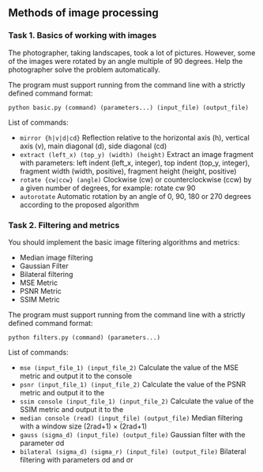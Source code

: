 ## Methods of image processing
### Task 1. Basics of working with images
The photographer, taking landscapes, took a lot of pictures. However, some of the images were rotated by an angle multiple of 90 degrees. Help the photographer solve the problem automatically.

The program must support running from the command line with a strictly defined command format:

```python basic.py (command) (parameters...) (input_file) (output_file)```

List of commands:
* ```mirror {h|v|d|cd}```                               Reflection relative to the horizontal axis (h), vertical axis (v), main diagonal (d), side diagonal (cd)
* ```extract (left_x) (top_y) (width) (height)```       Extract an image fragment with parameters: left indent (left_x, integer), top indent (top_y, integer), fragment width (width, positive), fragment height (height, positive)
* ```rotate {cw|ccw} (angle)```                         Clockwise (cw) or counterclockwise (ccw) by a given number of degrees, for example: rotate cw 90
* ```autorotate```                                      Automatic rotation by an angle of 0, 90, 180 or 270 degrees according to the proposed algorithm

### Task 2. Filtering and metrics
You should implement the basic image filtering algorithms and metrics:
* Median image filtering
* Gaussian Filter
* Bilateral filtering
* MSE Metric
* PSNR Metric
* SSIM Metric

The program must support running from the command line with a strictly defined command format:

```python filters.py (command) (parameters...)```

List of commands:
* ```mse (input_file_1) (input_file_2)```
Calculate the value of the MSE metric and output it to the console
* ```psnr (input_file_1) (input_file_2)```
Calculate the value of the PSNR metric and output it to the
* ```ssim console (input_file_1) (input_file_2)```
Calculate the value of the SSIM metric and output it to the
* ```median console (read) (input_file) (output_file)```
Median filtering with a window size (2rad+1) × (2rad+1)
* ```gauss (sigma_d) (input_file) (output_file)```
 	Gaussian filter with the parameter σd
* ```bilateral (sigma_d) (sigma_r) (input_file) (output_file)```
Bilateral filtering with parameters σd and σr

